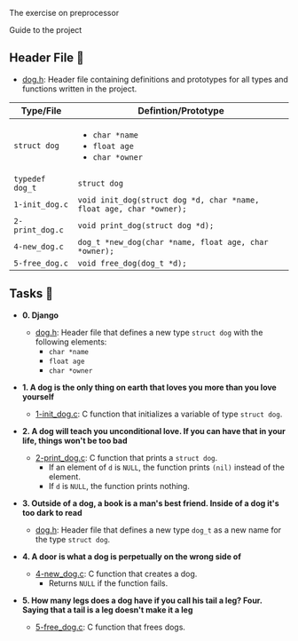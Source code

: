 The exercise on preprocessor 

Guide to the project
## Header File :file_folder:

* [dog.h](./dog.h): Header file containing definitions and prototypes for all types
and functions written in the project.

| Type/File       | Defintion/Prototype                                                      |
| --------------- | ------------------------------------------------------------------------ |
| `struct dog`    | <ul><li>`char *name`</li><li>`float age`</li><li>`char *owner`</li></ul> |
| `typedef dog_t` | `struct dog`                                                             |
| `1-init_dog.c`  | `void init_dog(struct dog *d, char *name, float age, char *owner);`      |
| `2-print_dog.c` | `void print_dog(struct dog *d);`                                         |
| `4-new_dog.c`   | `dog_t *new_dog(char *name, float age, char *owner);`                    |
| `5-free_dog.c`  | `void free_dog(dog_t *d);`                                               |

## Tasks :page_with_curl:

* **0. Django**
  * [dog.h](./dog.h): Header file that defines a new type `struct dog` with the
  following elements:
    * `char *name`
    * `float age`
    * `char *owner`

* **1. A dog is the only thing on earth that loves you more than you love yourself**
  * [1-init_dog.c](./1-init_dog.c): C function that initializes a variable of type `struct dog`.

* **2. A dog will teach you unconditional love. If you can have that in your life, things won't be too bad**
  * [2-print_dog.c](./2-print_dog.c): C function that prints a `struct dog`.
    * If an element of `d` is `NULL`, the function prints `(nil)` instead of the element.
    * If `d` is `NULL`, the function prints nothing.

* **3. Outside of a dog, a book is a man's best friend. Inside of a dog it's too dark to read**
  * [dog.h](./dog.h): Header file that defines a new type `dog_t` as a new name for the
  type `struct dog`.

* **4. A door is what a dog is perpetually on the wrong side of**
  * [4-new_dog.c](./4-new_dog.c): C function that creates a dog.
    * Returns `NULL` if the function fails.

* **5. How many legs does a dog have if you call his tail a leg? Four. Saying that a tail is a leg doesn't make it a leg**
  * [5-free_dog.c](./5-free_dog.c): C function that frees dogs.
